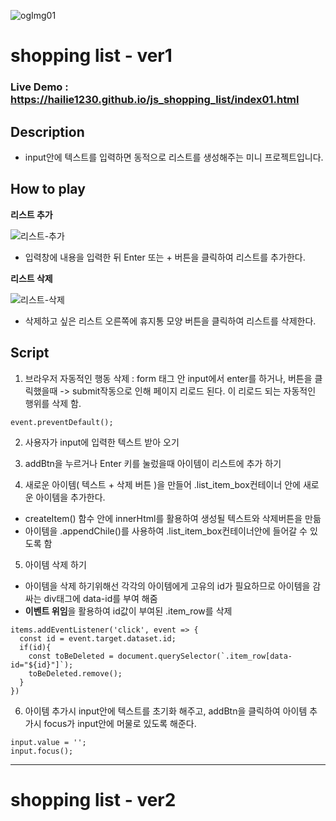 ![ogImg01](https://user-images.githubusercontent.com/66510673/167295970-05d115a2-ad70-4320-8b66-814cdfb88774.jpg)

# shopping list - ver1 
### **Live Demo :** https://hailie1230.github.io/js_shopping_list/index01.html

## **Description**
- input안에 텍스트를 입력하면 동적으로 리스트를 생성해주는 미니 프로젝트입니다.

## **How to play**
**리스트 추가**

![리스트-추가](https://user-images.githubusercontent.com/66510673/167297392-3e7046a8-16ab-4675-802c-5b56ffb6abac.gif)
- 입력창에 내용을 입력한 뒤 Enter 또는 + 버튼을 클릭하여 리스트를 추가한다.

**리스트 삭제**

![리스트-삭제](https://user-images.githubusercontent.com/66510673/167297411-3a130dd1-4195-48dc-8fd1-d8bae9a02d49.gif)
- 삭제하고 싶은 리스트 오른쪽에 휴지통 모양 버튼을 클릭하여 리스트를 삭제한다.


## **Script**
1. 브라우저 자동적인 행동 삭제 
: form 태그 안 input에서 enter를 하거나, 버튼을 클릭했을때 -> submit작동으로 인해 페이지 리로드 된다. 
이 리로드 되는 자동적인 행위를 삭제 함. 
```
event.preventDefault(); 
```

2. 사용자가 input에 입력한 텍스트 받아 오기 

3. addBtn을 누르거나 Enter 키를 눌렀을때 아이템이 리스트에 추가 하기 

4. 새로운 아이템( 텍스트 + 삭제 버튼 )을 만들어 .list_item_box컨테이너 안에 새로운 아이템을 추가한다. 
- createItem() 함수 안에 innerHtml를 활용하여 생성될 텍스트와 삭제버튼을 만듦
- 아이템을 .appendChile()를 사용하여 .list_item_box컨테이너안에 들어갈 수 있도록 함

5. 아이템 삭제 하기
- 아이템을 삭제 하기위해선 각각의 아이템에게 고유의 id가 필요하므로 아이템을 감싸는 div태그에 data-id를 부여 해줌
- **이벤트 위임**을 활용하여 id값이 부여된 .item_row를 삭제 
```
items.addEventListener('click', event => {
  const id = event.target.dataset.id;
  if(id){
    const toBeDeleted = document.querySelector(`.item_row[data-id="${id}"]`);
    toBeDeleted.remove();
  }
})
```

6. 아이템 추가시 input안에 텍스트를 초기화 해주고, 
 addBtn을 클릭하여 아이템 추가시 focus가 input안에 머물로 있도록 해준다. 
```
input.value = '';
input.focus();
```
___

# shopping list - ver2 
